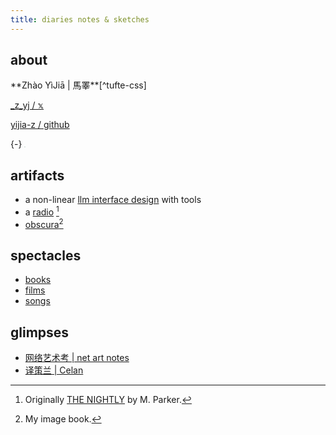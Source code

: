 ```yaml
---
title: diaries notes & sketches
---
```

## about
<section>
**Zhào YìJiā | 馬睪**[^tufte-css]

[_z_yj / 𝕩](https://x.com/_z_yj)

[yijia-z / github](https://github.com/yijia-z/)

[^tufte-css]:
  {-} <img src="https://zy-j.com/i/202502281641898.jpg" style="zoom: 10%;border-radius:50px;" />
</section>

## artifacts

- a non-linear [llm interface design](https://aide.zy-j.com) with tools
- a [radio](https://zy-j.com/radio/) [^1]
- [obscura](https://obscura.zy-j.com/)[^2]

## spectacles

- [books](https://www.goodreads.com/review/list/174346110?ref=nav_mybooks)
- [films](https://letterboxd.com/zyj/films/by/entry-rating/)
- [songs](https://music.163.com/#/user/home?id=422172183)

[^1]: Originally [THE NIGHTLY](https://thenightlyradio.com/) by M. Parker.
[^2]: My image book.

## glimpses

- [网络艺术考 | net art notes](/netart)
- [译策兰 | Celan](/celan)